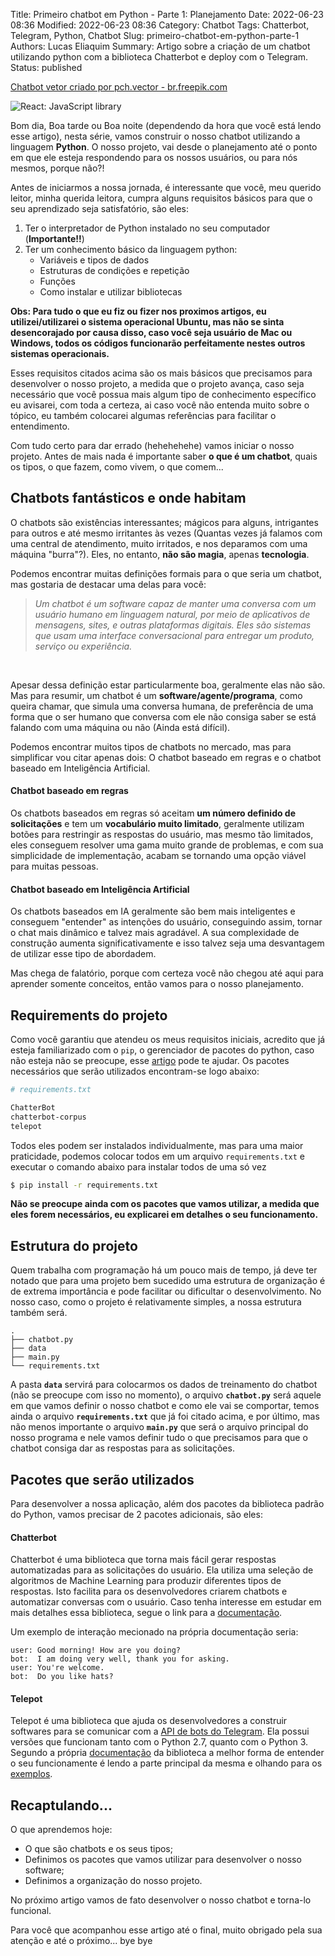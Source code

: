 Title: Primeiro chatbot em Python - Parte 1: Planejamento
Date: 2022-06-23 08:36
Modified: 2022-06-23 08:36
Category: Chatbot
Tags: Chatterbot, Telegram, Python, Chatbot
Slug: primeiro-chatbot-em-python-parte-1
Authors: Lucas Eliaquim
Summary: Artigo sobre a criação de um chatbot utilizando python com a biblioteca Chatterbot e deploy com o Telegram.
Status: published


<a href="https://br.freepik.com/fotos-vetores-gratis/chatbot">Chatbot vetor criado por pch.vector - br.freepik.com</a>

![React: JavaScript library](/images/chatbot-banner.jpg)


Bom dia, Boa tarde ou Boa noite (dependendo da hora que você está lendo esse artigo), nesta série, vamos construir o nosso chatbot utilizando a linguagem **Python**. O nosso projeto, vai desde o planejamento até o ponto em que ele esteja respondendo para os nossos usuários, ou para nós mesmos, porque não?!

Antes de iniciarmos a nossa jornada, é interessante que você, meu querido leitor, minha querida leitora, cumpra alguns requisitos básicos para que o seu aprendizado seja satisfatório, são eles:

1. Ter o interpretador de Python instalado no seu computador (**Importante!!**)
2. Ter um conhecimento básico da linguagem python:
    - Variáveis e tipos de dados
    - Estruturas de condições e repetição
    - Funções
    - Como instalar e utilizar bibliotecas

**Obs: Para tudo o que eu fiz ou fizer nos proximos artigos, eu utilizei/utilizarei o sistema operacional Ubuntu, mas não se sinta desencorajado por causa disso, caso você seja usuário de Mac ou Windows, todos os códigos funcionarão perfeitamente nestes outros sistemas operacionais.**

Esses requisitos citados acima são os mais básicos que precisamos para desenvolver o nosso projeto, a medida que o projeto avança, caso seja necessário que você possua mais algum tipo de conhecimento específico eu avisarei, com toda a certeza, ai caso você não entenda muito sobre o tópico, eu também colocarei algumas referências para facilitar o entendimento.

Com tudo certo para dar errado (hehehehehe) vamos iniciar o nosso projeto. Antes de mais nada é importante saber **o que é um chatbot**, quais os tipos, o que fazem, como vivem, o que comem...


## Chatbots fantásticos e onde habitam


O chatbots são existências interessantes; mágicos para alguns, intrigantes para outros e até mesmo irritantes às vezes (Quantas vezes já falamos com uma central de atendimento, muito irritados, e nos deparamos com uma máquina "burra"?). Eles, no entanto, **não são magia**, apenas **tecnologia**.

Podemos encontrar muitas definições formais para o que seria um chatbot, mas gostaria de destacar uma delas para você:


>_Um chatbot é um software capaz de manter uma conversa com um usuário humano em linguagem natural, por meio de aplicativos de mensagens, sites, e outras plataformas digitais. Eles são sistemas que usam uma interface conversacional para entregar um produto, serviço ou experiência._

<br>


Apesar dessa definição estar particularmente boa, geralmente elas não são. Mas para resumir, um chatbot é um **software/agente/programa**, como queira chamar, que simula uma conversa humana, de preferência de uma forma que o ser humano que conversa com ele não consiga saber se está falando com uma máquina ou não (Ainda está difícil).

Podemos encontrar muitos tipos de chatbots no mercado, mas para simplificar vou citar apenas dois: O chatbot baseado em regras e o chatbot baseado em Inteligência Artificial.

#### Chatbot baseado em regras

Os chatbots baseados em regras só aceitam **um número definido de solicitações** e tem um **vocabulário muito limitado**, geralmente utilizam botões para restringir as respostas do usuário, mas mesmo tão limitados, eles conseguem resolver uma gama muito grande de problemas, e com sua simplicidade de implementação, acabam se tornando uma opção viável para muitas pessoas.

#### Chatbot baseado em Inteligência Artificial

Os chatbots baseados em IA geralmente são bem mais inteligentes e conseguem "entender" as intenções do usuário, conseguindo assim, tornar o chat mais dinâmico e talvez mais agradável. A sua complexidade de construção aumenta significativamente e isso talvez seja uma desvantagem de utilizar esse tipo de abordadem.

Mas chega de falatório, porque com certeza você não chegou até aqui para aprender somente conceitos, então vamos para o nosso planejamento.


## Requirements do projeto


Como você garantiu que atendeu os meus requisitos iniciais, acredito que já esteja familiarizado com o `pip`, o gerenciador de pacotes do python, caso não esteja não se preocupe, esse [artigo](https://realpython.com/what-is-pip/) pode te ajudar. Os pacotes necessários que serão utilizados encontram-se logo abaixo:

```bash
# requirements.txt

ChatterBot
chatterbot-corpus
telepot
```

Todos eles podem ser instalados individualmente, mas para uma maior praticidade, podemos colocar todos em um arquivo `requirements.txt` e executar o comando abaixo para instalar todos de uma só vez

```bash
$ pip install -r requirements.txt
```

**Não se preocupe ainda com os pacotes que vamos utilizar, a medida que eles forem necessários, eu explicarei em detalhes o seu funcionamento.**


## Estrutura do projeto


Quem trabalha com programação há um pouco mais de tempo, já deve ter notado que para uma projeto bem sucedido uma estrutura de organização é de extrema importância e pode facilitar ou dificultar o desenvolvimento. No nosso caso, como o projeto é relativamente simples, a nossa estrutura também será.

```
.
├── chatbot.py
├── data
├── main.py
└── requirements.txt
```

A pasta **`data`** servirá para colocarmos os dados de treinamento do chatbot (não se preocupe com isso no momento), o arquivo **`chatbot.py`** será aquele em que vamos definir o nosso chatbot e como ele vai se comportar, temos ainda o arquivo **`requirements.txt`** que já foi citado acima, e por último, mas não menos importante o arquivo **`main.py`** que será o arquivo principal do nosso programa e nele vamos definir tudo o que precisamos para que o chatbot consiga dar as respostas para as solicitações.


## Pacotes que serão utilizados


Para desenvolver a nossa aplicação, além dos pacotes da biblioteca padrão do Python, vamos precisar de 2 pacotes adicionais, são eles:

#### Chatterbot

Chatterbot é uma biblioteca que torna mais fácil gerar respostas automatizadas para as solicitações do usuário. Ela utiliza uma seleção de algoritmos de Machine Learning para produzir diferentes tipos de respostas. Isto facilita para os desenvolvedores criarem chatbots e automatizar conversas com o usuário. Caso tenha interesse em estudar em mais detalhes essa biblioteca, segue o link para a [documentação](https://chatterbot.readthedocs.io/en/stable/).

Um exemplo de interação mecionado na própria documentação seria:

```text
user: Good morning! How are you doing?
bot:  I am doing very well, thank you for asking.
user: You're welcome.
bot:  Do you like hats?
```

#### Telepot

Telepot é uma biblioteca que ajuda os desenvolvedores a construir softwares para se comunicar com a [API de bots do Telegram](https://core.telegram.org/bots). Ela possui versões que funcionam tanto com o Python 2.7, quanto com o Python 3. Segundo a própria [documentação](https://telepot.readthedocs.io/en/latest/) da biblioteca a melhor forma de entender o seu funcionamente é lendo a parte principal da mesma e olhando para os [exemplos](https://github.com/nickoala/telepot/tree/master/examples).


## Recaptulando...


O que aprendemos hoje:

- O que são chatbots e os seus tipos;
- Definimos os pacotes que vamos utilizar para desenvolver o nosso software;
- Definimos a organização do nosso projeto.

No próximo artigo vamos de fato desenvolver o nosso chatbot e torna-lo funcional.

Para você que acompanhou esse artigo até o final, muito obrigado pela sua atenção e até o próximo... bye bye
